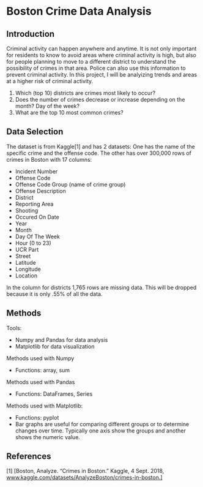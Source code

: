 # Boston Crime Data Analysis

## Introduction
Criminal activity can happen anywhere and anytime. It is not only important for residents to know to avoid areas where criminal activity is high, but also for people planning to move to a different district to understand the possibility of crimes in that area. Police can also use this information to prevent criminal activity. In this project, I will be analyizing trends and areas at a higher risk of criminal activity.
  1. Which (top 10) districts are crimes most likely to occur?
  2. Does the number of crimes decrease or increase depending on the month? Day of the week?
  3. What are the top 10 most common crimes?

## Data Selection
The dataset is from Kaggle[1] and has 2 datasets: 
One has the name of the specific crime and the offense code.
The other has over 300,000 rows of crimes in Boston with 17 columns:
- Incident Number
- Offense Code
- Offense Code Group (name of crime group)
- Offense Description
- District
- Reporting Area
- Shooting
- Occured On Date
- Year
- Month
- Day Of The Week
- Hour (0 to 23)
- UCR Part
- Street
- Latitude
- Longitude
- Location

In the column for districts 1,765 rows are missing data. This will be dropped because it is only .55% of all the data.


## Methods
Tools: 
- Numpy and Pandas for data analysis
- Matplotlib for data visualization

Methods used with Numpy
- Functions: array, sum 

Methods used with Pandas
- Functions: DataFrames, Series
 
Methods used with Matplotlib:
- Functions: pyplot
- Bar graphs are useful for comparing different groups or to determine changes over time. Typically one axis show the groups and another shows the numeric value.


## References
[1] [Boston, Analyze. “Crimes in Boston.” Kaggle, 4 Sept. 2018, www.kaggle.com/datasets/AnalyzeBoston/crimes-in-boston.] 
